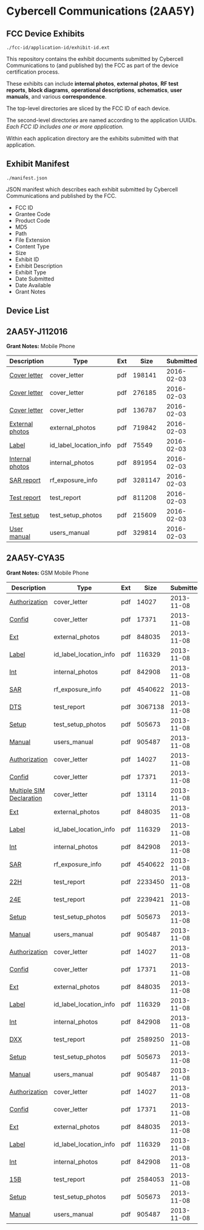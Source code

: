 # Cybercell Communications (2AA5Y)
## FCC Device Exhibits

```
./fcc-id/application-id/exhibit-id.ext
```

This repository contains the exhibit documents submitted by Cybercell Communications to (and published by) the FCC as part of the device certification process.

These exhibits can include **internal photos**, **external photos**, **RF test reports**, **block diagrams**, **operational descriptions**, **schematics**, **user manuals**, and various **correspondence**.

The top-level directories are sliced by the FCC ID of each device.

The second-level directories are named according to the application UUIDs. *Each FCC ID includes one or more application.*

Within each application directory are the exhibits submitted with that application. 

## Exhibit Manifest

```
./manifest.json
```

JSON manifest which describes each exhibit submitted by Cybercell Communications and published by the FCC.

- FCC ID
- Grantee Code
- Product Code
- MD5
- Path
- File Extension
- Content Type
- Size
- Exhibit ID
- Exhibit Description
- Exhibit Type
- Date Submitted
- Date Available
- Grant Notes

## Device List
## 2AA5Y-J112016
**Grant Notes:** Mobile Phone

| Description | Type | Ext | Size | Submitted | Available |
| ----------- | ---- | --- | ---- | --------- | --------- |
| [Cover letter](2AA5Y-J112016/12d8fb6dfe70a6a7e9c89e4bfd63820e/2895536.pdf) | cover_letter | pdf | 198141 | 2016-02-03 | 2016-02-03 |
| [Cover letter](2AA5Y-J112016/12d8fb6dfe70a6a7e9c89e4bfd63820e/2895537.pdf) | cover_letter | pdf | 276185 | 2016-02-03 | 2016-02-03 |
| [Cover letter](2AA5Y-J112016/12d8fb6dfe70a6a7e9c89e4bfd63820e/2895538.pdf) | cover_letter | pdf | 136787 | 2016-02-03 | 2016-02-03 |
| [External photos](2AA5Y-J112016/12d8fb6dfe70a6a7e9c89e4bfd63820e/2895539.pdf) | external_photos | pdf | 719842 | 2016-02-03 | 2016-02-03 |
| [Label](2AA5Y-J112016/12d8fb6dfe70a6a7e9c89e4bfd63820e/2895540.pdf) | id_label_location_info | pdf | 75549 | 2016-02-03 | 2016-02-03 |
| [Internal photos](2AA5Y-J112016/12d8fb6dfe70a6a7e9c89e4bfd63820e/2895541.pdf) | internal_photos | pdf | 891954 | 2016-02-03 | 2016-02-03 |
| [SAR report](2AA5Y-J112016/12d8fb6dfe70a6a7e9c89e4bfd63820e/2895545.pdf) | rf_exposure_info | pdf | 3281147 | 2016-02-03 | 2016-02-03 |
| [Test report](2AA5Y-J112016/12d8fb6dfe70a6a7e9c89e4bfd63820e/2895547.pdf) | test_report | pdf | 811208 | 2016-02-03 | 2016-02-03 |
| [Test setup](2AA5Y-J112016/12d8fb6dfe70a6a7e9c89e4bfd63820e/2895548.pdf) | test_setup_photos | pdf | 215609 | 2016-02-03 | 2016-02-03 |
| [User manual](2AA5Y-J112016/12d8fb6dfe70a6a7e9c89e4bfd63820e/2895549.pdf) | users_manual | pdf | 329814 | 2016-02-03 | 2016-02-03 |
## 2AA5Y-CYA35
**Grant Notes:** GSM Mobile Phone

| Description | Type | Ext | Size | Submitted | Available |
| ----------- | ---- | --- | ---- | --------- | --------- |
| [Authorization](2AA5Y-CYA35/eb11e0d477155491da1853d587b3bc0a/2114635.pdf) | cover_letter | pdf | 14027 | 2013-11-08 | 2013-11-08 |
| [Confid](2AA5Y-CYA35/eb11e0d477155491da1853d587b3bc0a/2114636.pdf) | cover_letter | pdf | 17371 | 2013-11-08 | 2013-11-08 |
| [Ext](2AA5Y-CYA35/eb11e0d477155491da1853d587b3bc0a/2114629.pdf) | external_photos | pdf | 848035 | 2013-11-08 | 2013-11-08 |
| [Label](2AA5Y-CYA35/eb11e0d477155491da1853d587b3bc0a/2114632.pdf) | id_label_location_info | pdf | 116329 | 2013-11-08 | 2013-11-08 |
| [Int](2AA5Y-CYA35/eb11e0d477155491da1853d587b3bc0a/2114631.pdf) | internal_photos | pdf | 842908 | 2013-11-08 | 2013-11-08 |
| [SAR](2AA5Y-CYA35/eb11e0d477155491da1853d587b3bc0a/2114692.pdf) | rf_exposure_info | pdf | 4540622 | 2013-11-08 | 2013-11-08 |
| [DTS](2AA5Y-CYA35/eb11e0d477155491da1853d587b3bc0a/2114694.pdf) | test_report | pdf | 3067138 | 2013-11-08 | 2013-11-08 |
| [Setup](2AA5Y-CYA35/eb11e0d477155491da1853d587b3bc0a/2114633.pdf) | test_setup_photos | pdf | 505673 | 2013-11-08 | 2013-11-08 |
| [Manual](2AA5Y-CYA35/eb11e0d477155491da1853d587b3bc0a/2114634.pdf) | users_manual | pdf | 905487 | 2013-11-08 | 2013-11-08 |
| [Authorization](2AA5Y-CYA35/fc877aa1f3f397baf2fd734a8534556e/2114635.pdf) | cover_letter | pdf | 14027 | 2013-11-08 | 2013-11-08 |
| [Confid](2AA5Y-CYA35/fc877aa1f3f397baf2fd734a8534556e/2114636.pdf) | cover_letter | pdf | 17371 | 2013-11-08 | 2013-11-08 |
| [Multiple SIM Declaration](2AA5Y-CYA35/fc877aa1f3f397baf2fd734a8534556e/2114732.pdf) | cover_letter | pdf | 13114 | 2013-11-08 | 2013-11-08 |
| [Ext](2AA5Y-CYA35/fc877aa1f3f397baf2fd734a8534556e/2114629.pdf) | external_photos | pdf | 848035 | 2013-11-08 | 2013-11-08 |
| [Label](2AA5Y-CYA35/fc877aa1f3f397baf2fd734a8534556e/2114632.pdf) | id_label_location_info | pdf | 116329 | 2013-11-08 | 2013-11-08 |
| [Int](2AA5Y-CYA35/fc877aa1f3f397baf2fd734a8534556e/2114631.pdf) | internal_photos | pdf | 842908 | 2013-11-08 | 2013-11-08 |
| [SAR](2AA5Y-CYA35/fc877aa1f3f397baf2fd734a8534556e/2114692.pdf) | rf_exposure_info | pdf | 4540622 | 2013-11-08 | 2013-11-08 |
| [22H](2AA5Y-CYA35/fc877aa1f3f397baf2fd734a8534556e/2114726.pdf) | test_report | pdf | 2233450 | 2013-11-08 | 2013-11-08 |
| [24E](2AA5Y-CYA35/fc877aa1f3f397baf2fd734a8534556e/2114727.pdf) | test_report | pdf | 2239421 | 2013-11-08 | 2013-11-08 |
| [Setup](2AA5Y-CYA35/fc877aa1f3f397baf2fd734a8534556e/2114633.pdf) | test_setup_photos | pdf | 505673 | 2013-11-08 | 2013-11-08 |
| [Manual](2AA5Y-CYA35/fc877aa1f3f397baf2fd734a8534556e/2114634.pdf) | users_manual | pdf | 905487 | 2013-11-08 | 2013-11-08 |
| [Authorization](2AA5Y-CYA35/6325e08010d5161d166d8343040b8f42/2114635.pdf) | cover_letter | pdf | 14027 | 2013-11-08 | 2013-11-08 |
| [Confid](2AA5Y-CYA35/6325e08010d5161d166d8343040b8f42/2114636.pdf) | cover_letter | pdf | 17371 | 2013-11-08 | 2013-11-08 |
| [Ext](2AA5Y-CYA35/6325e08010d5161d166d8343040b8f42/2114629.pdf) | external_photos | pdf | 848035 | 2013-11-08 | 2013-11-08 |
| [Label](2AA5Y-CYA35/6325e08010d5161d166d8343040b8f42/2114632.pdf) | id_label_location_info | pdf | 116329 | 2013-11-08 | 2013-11-08 |
| [Int](2AA5Y-CYA35/6325e08010d5161d166d8343040b8f42/2114631.pdf) | internal_photos | pdf | 842908 | 2013-11-08 | 2013-11-08 |
| [DXX](2AA5Y-CYA35/6325e08010d5161d166d8343040b8f42/2114647.pdf) | test_report | pdf | 2589250 | 2013-11-08 | 2013-11-08 |
| [Setup](2AA5Y-CYA35/6325e08010d5161d166d8343040b8f42/2114633.pdf) | test_setup_photos | pdf | 505673 | 2013-11-08 | 2013-11-08 |
| [Manual](2AA5Y-CYA35/6325e08010d5161d166d8343040b8f42/2114634.pdf) | users_manual | pdf | 905487 | 2013-11-08 | 2013-11-08 |
| [Authorization](2AA5Y-CYA35/63973a0283d9f02c2c339cbaa965151a/2114635.pdf) | cover_letter | pdf | 14027 | 2013-11-08 | 2013-11-08 |
| [Confid](2AA5Y-CYA35/63973a0283d9f02c2c339cbaa965151a/2114636.pdf) | cover_letter | pdf | 17371 | 2013-11-08 | 2013-11-08 |
| [Ext](2AA5Y-CYA35/63973a0283d9f02c2c339cbaa965151a/2114629.pdf) | external_photos | pdf | 848035 | 2013-11-08 | 2013-11-08 |
| [Label](2AA5Y-CYA35/63973a0283d9f02c2c339cbaa965151a/2114632.pdf) | id_label_location_info | pdf | 116329 | 2013-11-08 | 2013-11-08 |
| [Int](2AA5Y-CYA35/63973a0283d9f02c2c339cbaa965151a/2114631.pdf) | internal_photos | pdf | 842908 | 2013-11-08 | 2013-11-08 |
| [15B](2AA5Y-CYA35/63973a0283d9f02c2c339cbaa965151a/2114630.pdf) | test_report | pdf | 2584053 | 2013-11-08 | 2013-11-08 |
| [Setup](2AA5Y-CYA35/63973a0283d9f02c2c339cbaa965151a/2114633.pdf) | test_setup_photos | pdf | 505673 | 2013-11-08 | 2013-11-08 |
| [Manual](2AA5Y-CYA35/63973a0283d9f02c2c339cbaa965151a/2114634.pdf) | users_manual | pdf | 905487 | 2013-11-08 | 2013-11-08 |
